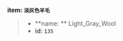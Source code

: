 <!-- BEGIN_AUTOGEN: do NOT edit in this block -->

**item: `淡灰色羊毛`**

> * **name: ** Light_Gray_Wool
> * **id: `135`**

<!-- END_AUTOGEN-->
